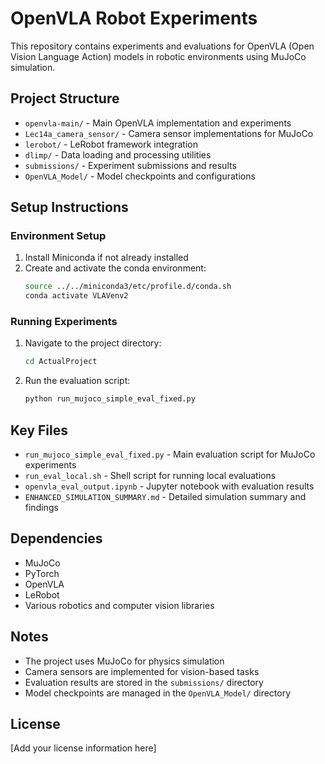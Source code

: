 # OpenVLA Robot Experiments

This repository contains experiments and evaluations for OpenVLA (Open Vision Language Action) models in robotic environments using MuJoCo simulation.

## Project Structure

- `openvla-main/` - Main OpenVLA implementation and experiments
- `Lec14a_camera_sensor/` - Camera sensor implementations for MuJoCo
- `lerobot/` - LeRobot framework integration
- `dlimp/` - Data loading and processing utilities
- `submissions/` - Experiment submissions and results
- `OpenVLA_Model/` - Model checkpoints and configurations

## Setup Instructions

### Environment Setup

1. Install Miniconda if not already installed
2. Create and activate the conda environment:
   ```bash
   source ../../miniconda3/etc/profile.d/conda.sh
   conda activate VLAVenv2
   ```

### Running Experiments

1. Navigate to the project directory:
   ```bash
   cd ActualProject
   ```

2. Run the evaluation script:
   ```bash
   python run_mujoco_simple_eval_fixed.py
   ```

## Key Files

- `run_mujoco_simple_eval_fixed.py` - Main evaluation script for MuJoCo experiments
- `run_eval_local.sh` - Shell script for running local evaluations
- `openvla_eval_output.ipynb` - Jupyter notebook with evaluation results
- `ENHANCED_SIMULATION_SUMMARY.md` - Detailed simulation summary and findings

## Dependencies

- MuJoCo
- PyTorch
- OpenVLA
- LeRobot
- Various robotics and computer vision libraries

## Notes

- The project uses MuJoCo for physics simulation
- Camera sensors are implemented for vision-based tasks
- Evaluation results are stored in the `submissions/` directory
- Model checkpoints are managed in the `OpenVLA_Model/` directory

## License

[Add your license information here] 